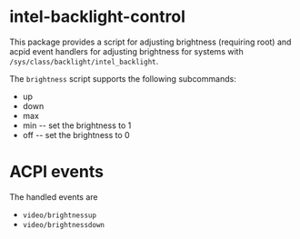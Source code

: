 # intel-backlight-control

This package provides a script for adjusting brightness (requiring root) and
acpid event handlers for adjusting brightness for systems with
`/sys/class/backlight/intel_backlight`.

The `brightness` script supports the following subcommands:
- up
- down
- max
- min -- set the brightness to 1
- off -- set the brightness to 0

# ACPI events

The handled events are

- `video/brightnessup`
- `video/brightnessdown`
